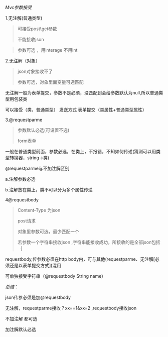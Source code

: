 *Mvc参数接受*

1.无注解(普通类型)

> 可接受post\get参数
>
> 不能接收json

> 参数可选 ，用interage  不用int     

2.无注解（对象）

> json对象接收不了
>
> 参数可选，对象里面变量可选匹配

无注解一般为表单提交，参数不是必须，没匹配到会给参数默认为null,所以普通类型用包装类

可以接受（类，普通类型）  发送方式 表单提交（类属性+普通类型属性）

3.@requestparme

> 参数默认必选(可设置不选)
>
> form表单

一般在普通类型前面，参数必选，在类上，不报错，不知如何传递(猜测可以用类型转换器，string->类)

@requestparme与不加注解区别

a.注解参数必选

b.注解放在类上，类不可以分为多个属性传递

4@requestbody

>Content-Type 为json
>
>post请求
>
>对象里参数可选，最少匹配一个
>
>若参数一个字符串接收json ,字符串能接收成功，所接收的是全部json包括｛

requestbody,传参数必须在http  body内，可与其他(requestparme、无注解[必须还是以表单提交方式])混用

可单独接受字符串（@requestbody String name）

*总结*：

json传参必须是加@requestbody

无注解，requestparme接收？xx==1&xx=2  ,requestbody接收json

不加注解  都可选

加注解默认必选



